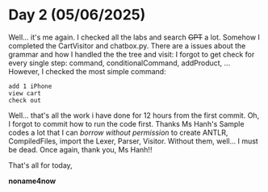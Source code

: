 # Day 2 (05/06/2025)

Well... it's me again.
I checked all the labs and search ~~GPT~~ a lot. Somehow I completed the CartVisitor and chatbox.py. There are a issues about the grammar and how I handled the the tree and visit: I forgot to get check for every single step: command, conditionalCommand, addProduct, ...
However, I checked the most simple command:
```
add 1 iPhone
view cart
check out
```
Well... that's all the work i have done for 12 hours from the first commit. Oh, I forgot to commit how to run the code first.
Thanks Ms Hanh's Sample codes a lot that I can *borrow without permission* to create ANTLR, CompiledFiles, import the Lexer, Parser, Visitor. Without them, well... I must be dead. Once again, thank you, Ms Hanh!!

That's all for today,

**noname4now**
